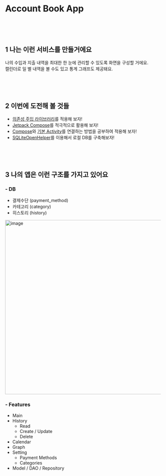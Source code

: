 # Account Book App

<br/><br/><br/>

## 1 나는 이런 서비스를 만들거에요
나의 수입과 지출 내역을 최대한 한 눈에 관리할 수 있도록 화면을 구성할 거에요.<br/>
캘린더로 일 별 내역을 볼 수도 있고 통계 그래프도 제공돼요.

<br/><br/><br/>

## 2 이번에 도전해 볼 것들
- [의존성 주입 라이브러리](https://developer.android.com/training/dependency-injection/hilt-android)를 적용해 보자!
- [Jetpack Compose](https://github.com/android/compose-samples)를 적극적으로 활용해 보자!
- [Compose](https://developer.android.com/reference/kotlin/androidx/compose/ui/platform/ComposeView)와 [기본 Activity](https://foso.github.io/Jetpack-Compose-Playground/viewinterop/androidview/)를 연결하는 방법을 공부하여 적용해 보자!
- [SQLiteOpenHelper](https://developer.android.com/training/data-storage/sqlite)를 이용해서 로컬 DB를 구축해보자!

<br/><br/><br/>

## 3 나의 앱은 이런 구조를 가지고 있어요
### - DB
  - 결제수단 (payment_method)
  - 카테고리 (category)
  - 히스토리 (history)
  <img width="563" alt="image" src="https://user-images.githubusercontent.com/47631768/180905406-24bfb504-73fb-475b-b2c1-35965268f335.png">

### - Features
  - Main
  - History
    - Read
    - Create / Update
    - Delete
  - Calendar
  - Graph
  - Setting
    - Payment Methods
    - Categories
  - Model / DAO / Repository

<br/><br/><br/>
